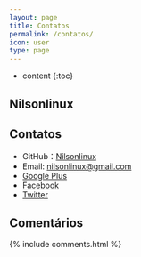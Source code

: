 ```yaml
---
layout: page
title: Contatos
permalink: /contatos/
icon: user
type: page
---
```


* content
{:toc}

## Nilsonlinux

## Contatos

* GitHub：[Nilsonlinux](https://github.com/nilsonlinux)
* Email: nilsonlinux@gmail.com
* [Google Plus](https://plus.google.com/+Nilsonlinux)
* [Facebook](https://www.facebook.com/nilsonlinux)
* [Twitter](https://twitter.com/nilsonlinux)


## Comentários

{% include comments.html %}